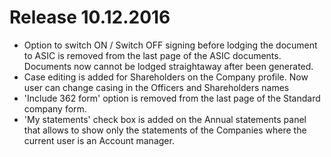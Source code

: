 # Release 10.12.2016
* Option to switch ON / Switch OFF signing before lodging the document to ASIC is removed from the last page of the ASIC documents. Documents now cannot be lodged straightaway after been generated.
* Case editing is added for Shareholders on the Company profile. Now user can change casing in the Officers and Shareholders names
* 'Include 362 form' option is removed from the last page of the Standard company form.
* 'My statements' check box is added on the Annual statements panel that allows to show only the statements of the Companies where the current user is an Account manager.
